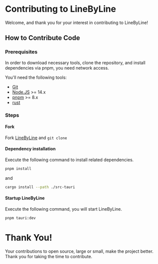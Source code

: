 # Contributing to LineByLine

Welcome, and thank you for your interest in contributing to LineByLine!

## How to Contribute Code

### Prerequisites
In order to download necessary tools, clone the repository, and install dependencies via pnpm, you need network access.

You'll need the following tools:

- [Git](https://git-scm.com/)
- [Node.JS](https://nodejs.org/en) >= 14.x
- [pnpm](https://pnpm.io/) >= 8.x
- [rust](https://www.rust-lang.org/)

### Steps

#### Fork
Fork [LineByLine](https://github.com/linebyline-group/linebyline) and `git clone`


#### Dependency installation
Execute the following command to install related dependencies.

```bash
pnpm install
```
and

```bash
cargo install --path ./src-tauri
```

#### Startup LineByLine
Execute the following command, you will start LineByLine.
```bash
pnpm tauri:dev
```

# Thank You!

Your contributions to open source, large or small, make the project better. Thank you for taking the time to contribute.
